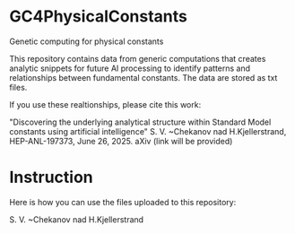 # GC4PhysicalConstants
Genetic computing for physical constants

This repository contains data from generic computations that creates analytic snippets for future AI processing to identify patterns and relationships between fundamental constants.
The data are stored as txt files. 

If you use these realtionships, please cite this work:

"Discovering the underlying analytical structure within Standard Model  constants using artificial intelligence"
S. V. ~Chekanov nad H.Kjellerstrand, HEP-ANL-197373, June 26, 2025. aXiv (link will be provided)

# Instruction

Here is how you can use the files uploaded to this repository:



S. V. ~Chekanov nad H.Kjellerstrand
